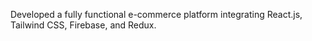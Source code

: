  Developed a fully functional e-commerce platform integrating React.js, Tailwind CSS, Firebase, and Redux. 
